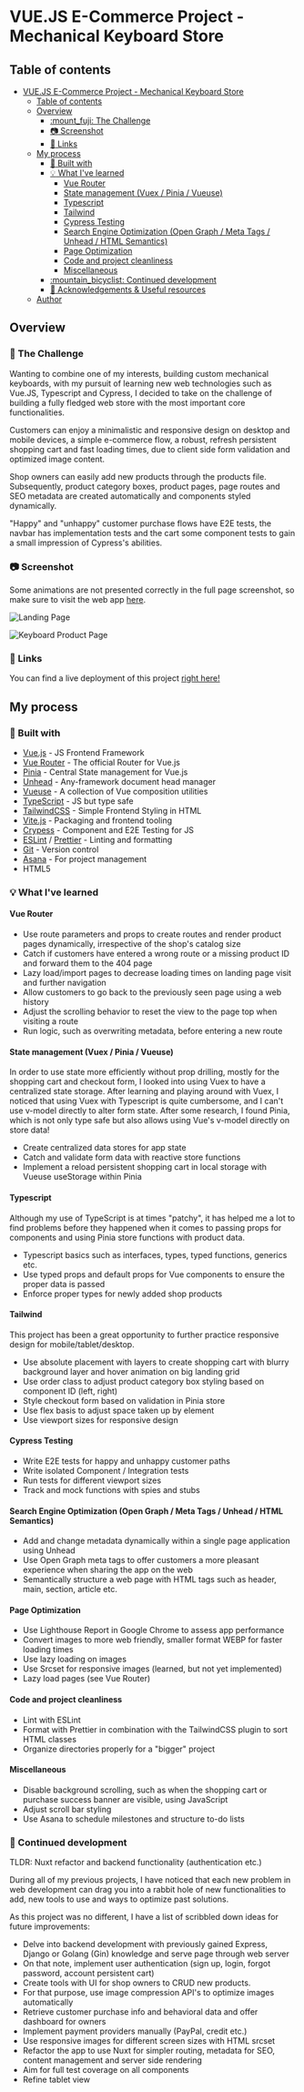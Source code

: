 # VUE.JS E-Commerce Project - Mechanical Keyboard Store

## Table of contents

- [VUE.JS E-Commerce Project - Mechanical Keyboard Store](#vuejs-e-commerce-project---mechanical-keyboard-store)
  - [Table of contents](#table-of-contents)
  - [Overview](#overview)
    - [:mount\_fuji: The Challenge](#mount_fuji-the-challenge)
    - [:camera: Screenshot](#camera-screenshot)
    - [:link: Links](#link-links)
  - [My process](#my-process)
    - [:wrench: Built with](#wrench-built-with)
    - [:bulb: What I've learned](#bulb-what-ive-learned)
      - [Vue Router](#vue-router)
      - [State management (Vuex / Pinia / Vueuse)](#state-management-vuex--pinia--vueuse)
      - [Typescript](#typescript)
      - [Tailwind](#tailwind)
      - [Cypress Testing](#cypress-testing)
      - [Search Engine Optimization (Open Graph / Meta Tags / Unhead / HTML Semantics)](#search-engine-optimization-open-graph--meta-tags--unhead--html-semantics)
      - [Page Optimization](#page-optimization)
      - [Code and project cleanliness](#code-and-project-cleanliness)
      - [Miscellaneous](#miscellaneous)
    - [:mountain\_bicyclist: Continued development](#mountain_bicyclist-continued-development)
    - [:cake: Acknowledgements \& Useful resources](#cake-acknowledgements--useful-resources)
  - [Author](#author)


## Overview

### :mount_fuji: The Challenge

Wanting to combine one of my interests, building custom mechanical keyboards, with my pursuit of learning new web technologies such as Vue.JS, Typescript and Cypress, I decided to take on the challenge of building a fully fledged web store with the most important core functionalities.

Customers can enjoy a minimalistic and responsive design on desktop and mobile devices, a simple e-commerce flow, a robust, refresh persistent shopping cart and fast loading times, due to client side form validation and optimized image content.

Shop owners can easily add new products through the products file. Subsequently, product category boxes, product pages, page routes and SEO metadata are created automatically and components styled dynamically.

"Happy" and "unhappy" customer purchase flows have E2E tests, the navbar has implementation tests and the cart some component tests to gain a small impression of Cypress's abilities. 

### :camera: Screenshot

Some animations are not presented correctly in the full page screenshot, so make sure to visit the web app [here](https://e-commerce-store-amber-zeta.vercel.app/).

![Landing Page](./screenshots/e-commerce-store-amber-zeta.vercel.app_(1080p).png)

![Keyboard Product Page](./screenshots/e-commerce-store-amber-zeta.vercel.app_keyboards_0(1080p).png)

### :link: Links

You can find a live deployment of this project [right here!](https://e-commerce-store-amber-zeta.vercel.app/)

## My process

### :wrench: Built with

- [Vue.js](https://vuejs.org/) - JS Frontend Framework
- [Vue Router](https://router.vuejs.org/) - The official Router for Vue.js
- [Pinia](https://pinia.vuejs.org/) - Central State management for Vue.js
- [Unhead](https://unhead.unjs.io/) - Any-framework document head manager
- [Vueuse](https://vueuse.org/core/) - A collection of Vue composition utilities
- [TypeScript](https://www.typescriptlang.org/) - JS but type safe
- [TailwindCSS](https://tailwindcss.com/) - Simple Frontend Styling in HTML
- [Vite.js](https://vitejs.dev/) - Packaging and frontend tooling
- [Crypess](https://www.cypress.io/) - Component and E2E Testing for JS
- [ESLint](https://eslint.org/) / [Prettier](https://prettier.io/) - Linting and formatting
- [Git](https://git-scm.com/) - Version control
- [Asana](https://app.asana.com/) - For project management
- HTML5

### :bulb: What I've learned

#### Vue Router

- Use route parameters and props to create routes and render product pages dynamically, irrespective of the shop's catalog size
- Catch if customers have entered a wrong route or a missing product ID and forward them to the 404 page
- Lazy load/import pages to decrease loading times on landing page visit and further navigation
- Allow customers to go back to the previously seen page using a web history
- Adjust the scrolling behavior to reset the view to the page top when visiting a route
- Run logic, such as overwriting metadata, before entering a new route
  
#### State management (Vuex / Pinia / Vueuse)

In order to use state more efficiently without prop drilling, mostly for the shopping cart and checkout form, I looked into using Vuex to have a centralized state storage. After learning and playing around with Vuex, I noticed that using Vuex with Typescript is quite cumbersome, and I can't use v-model directly to alter form state. After some research, I found Pinia, which is not only type safe but also allows using Vue's v-model directly on store data!

- Create centralized data stores for app state
- Catch and validate form data with reactive store functions
- Implement a reload persistent shopping cart in local storage with Vueuse useStorage within Pinia

#### Typescript

Although my use of TypeScript is at times "patchy", it has helped me a lot to find problems before they happened when it comes to passing props for components and using Pinia store functions with product data.

- Typescript basics such as interfaces, types, typed functions, generics etc.
- Use typed props and default props for Vue components to ensure the proper data is passed
- Enforce proper types for newly added shop products

#### Tailwind

This project has been a great opportunity to further practice responsive design for mobile/tablet/desktop.

- Use absolute placement with layers to create shopping cart with blurry background layer and hover animation on big landing grid
- Use order class to adjust product category box styling based on component ID (left, right)
- Style checkout form based on validation in Pinia store
- Use flex basis to adjust space taken up by element
- Use viewport sizes for responsive design 

#### Cypress Testing

- Write E2E tests for happy and unhappy customer paths
- Write isolated Component / Integration tests 
- Run tests for different viewport sizes
- Track and mock functions with spies and stubs

#### Search Engine Optimization (Open Graph / Meta Tags / Unhead / HTML Semantics)

- Add and change metadata dynamically within a single page application using Unhead
- Use Open Graph meta tags to offer customers a more pleasant experience when sharing the app on the web
- Semantically structure a web page with HTML tags such as header, main, section, article etc.

#### Page Optimization

- Use Lighthouse Report in Google Chrome to assess app performance
- Convert images to more web friendly, smaller format WEBP for faster loading times
- Use lazy loading on images
- Use Srcset for responsive images (learned, but not yet implemented)
- Lazy load pages (see Vue Router)

#### Code and project cleanliness

- Lint with ESLint
- Format with Prettier in combination with the TailwindCSS plugin to sort HTML classes
- Organize directories properly for a "bigger" project

#### Miscellaneous

- Disable background scrolling, such as when the shopping cart or purchase success banner are visible, using JavaScript
- Adjust scroll bar styling
- Use Asana to schedule milestones and structure to-do lists

### :mountain_bicyclist: Continued development

TLDR: Nuxt refactor and backend functionality (authentication etc.)

During all of my previous projects, I have noticed that each new problem in web development can drag you into a rabbit hole of new functionalities to add, new tools to use and ways to optimize past solutions.

As this project was no different, I have a list of scribbled down ideas for future improvements:

- Delve into backend development with previously gained Express, Django or Golang (Gin) knowledge and serve page through web server
- On that note, implement user authentication (sign up, login, forgot password, account persistent cart)
- Create tools with UI for shop owners to CRUD new products.
- For that purpose, use image compression API's to optimize images automatically
- Retrieve customer purchase info and behavioral data and offer dashboard for owners
- Implement payment providers manually (PayPal, credit etc.)
- Use responsive images for different screen sizes with HTML srcset
- Refactor the app to use Nuxt for simpler routing, metadata for SEO, content management and server side rendering
- Aim for full test coverage on all components
- Refine tablet view  


